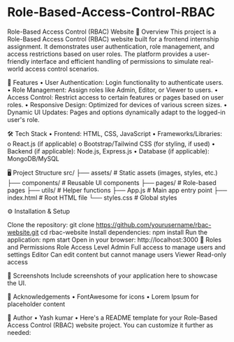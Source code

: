 # Role-Based-Access-Control-RBAC
Role-Based Access Control (RBAC) Website 📖 Overview This project is a Role-Based Access Control (RBAC) website built for a frontend internship assignment. It demonstrates user authentication, role management, and access restrictions based on user roles. The platform provides a user-friendly interface and efficient handling of permissions to simulate real-world access control scenarios.

🚀 Features • User Authentication: Login functionality to authenticate users. • Role Management: Assign roles like Admin, Editor, or Viewer to users. • Access Control: Restrict access to certain features or pages based on user roles. • Responsive Design: Optimized for devices of various screen sizes. • Dynamic UI Updates: Pages and options dynamically adapt to the logged-in user's role.

🛠️ Tech Stack • Frontend: HTML, CSS, JavaScript • Frameworks/Libraries: o React.js (if applicable) o Bootstrap/Tailwind CSS (for styling, if used) • Backend (if applicable): Node.js, Express.js • Database (if applicable): MongoDB/MySQL

🖥️ Project Structure src/ ├── assets/ # Static assets (images, styles, etc.) ├── components/ # Reusable UI components ├── pages/ # Role-based pages ├── utils/ # Helper functions ├── App.js # Main app entry point ├── index.html # Root HTML file └── styles.css # Global styles

⚙️ Installation & Setup

Clone the repository:
git clone https://github.com/yourusername/rbac-website.git
cd rbac-website
Install dependencies:
npm install
Run the application:
npm start
Open in your browser:
http://localhost:3000
🔑 Roles and Permissions Role Access Level Admin Full access to manage users and settings Editor Can edit content but cannot manage users Viewer Read-only access

🌟 Screenshots Include screenshots of your application here to showcase the UI.

🙌 Acknowledgements • FontAwesome for icons • Lorem Ipsum for placeholder content

👤 Author • Yash kumar • Here's a README template for your Role-Based Access Control (RBAC) website project. You can customize it further as needed:
